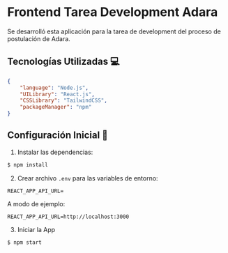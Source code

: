 # Frontend Tarea Development Adara

Se desarrolló esta aplicación para la tarea de development del proceso de postulación de Adara.

## Tecnologías Utilizadas :computer:

```json
{
    "language": "Node.js",
    "UILibrary": "React.js",
    "CSSLibrary": "TailwindCSS",
    "packageManager": "npm"
}
```

## Configuración Inicial :wrench:

1. Instalar las dependencias:

```bash
$ npm install
```

2. Crear archivo `.env` para las variables de entorno:

```env
REACT_APP_API_URL=
```

A modo de ejemplo:

```env
REACT_APP_API_URL=http://localhost:3000
```

3. Iniciar la App

```bash
$ npm start
```

## 